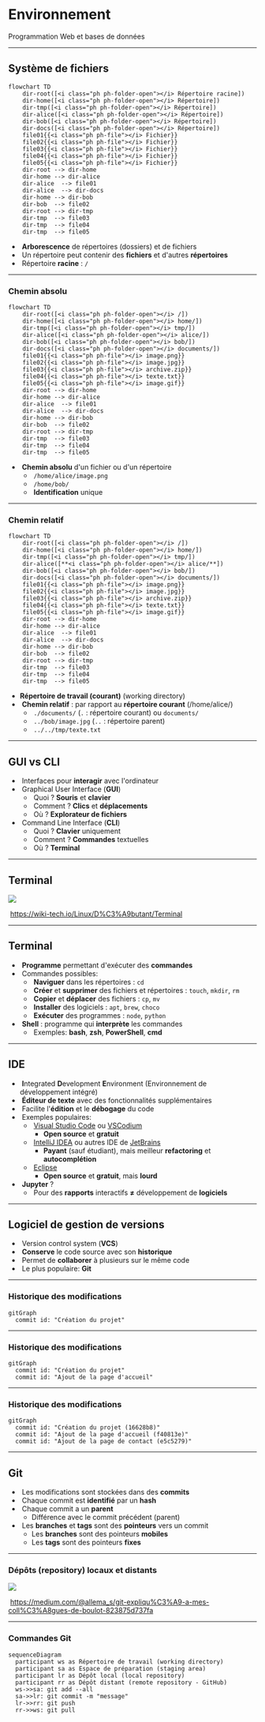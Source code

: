 # Environnement

Programmation Web et bases de données

---

## Système de fichiers

```mermaid
flowchart TD
    dir-root([<i class="ph ph-folder-open"></i> Répertoire racine])
    dir-home([<i class="ph ph-folder-open"></i> Répertoire])
    dir-tmp([<i class="ph ph-folder-open"></i> Répertoire])
    dir-alice([<i class="ph ph-folder-open"></i> Répertoire])
    dir-bob([<i class="ph ph-folder-open"></i> Répertoire])
    dir-docs([<i class="ph ph-folder-open"></i> Répertoire])
    file01{{<i class="ph ph-file"></i> Fichier}}
    file02{{<i class="ph ph-file"></i> Fichier}}
    file03{{<i class="ph ph-file"></i> Fichier}}
    file04{{<i class="ph ph-file"></i> Fichier}}
    file05{{<i class="ph ph-file"></i> Fichier}}
    dir-root --> dir-home
    dir-home --> dir-alice
    dir-alice  --> file01
    dir-alice  --> dir-docs
    dir-home --> dir-bob
    dir-bob  --> file02
    dir-root --> dir-tmp
    dir-tmp  --> file03
    dir-tmp  --> file04
    dir-tmp  --> file05
```

- &shy;<!-- .element: class="fragment" --> **Arborescence** de répertoires (dossiers) et de fichiers
- &shy;<!-- .element: class="fragment" --> Un répertoire peut contenir des **fichiers** et d'autres **répertoires**
- &shy;<!-- .element: class="fragment" --> Répertoire **racine** : `/`

---

### Chemin absolu

```mermaid
flowchart TD
    dir-root([<i class="ph ph-folder-open"></i> /])
    dir-home([<i class="ph ph-folder-open"></i> home/])
    dir-tmp([<i class="ph ph-folder-open"></i> tmp/])
    dir-alice([<i class="ph ph-folder-open"></i> alice/])
    dir-bob([<i class="ph ph-folder-open"></i> bob/])
    dir-docs([<i class="ph ph-folder-open"></i> documents/])
    file01{{<i class="ph ph-file"></i> image.png}}
    file02{{<i class="ph ph-file"></i> image.jpg}}
    file03{{<i class="ph ph-file"></i> archive.zip}}
    file04{{<i class="ph ph-file"></i> texte.txt}}
    file05{{<i class="ph ph-file"></i> image.gif}}
    dir-root --> dir-home
    dir-home --> dir-alice
    dir-alice  --> file01
    dir-alice  --> dir-docs
    dir-home --> dir-bob
    dir-bob  --> file02
    dir-root --> dir-tmp
    dir-tmp  --> file03
    dir-tmp  --> file04
    dir-tmp  --> file05
```

- &shy;<!-- .element: class="fragment" --> **Chemin absolu** d'un fichier ou d'un répertoire
  - &shy;<!-- .element: class="fragment" --> `/home/alice/image.png`
  - &shy;<!-- .element: class="fragment" --> `/home/bob/`
  - &shy;<!-- .element: class="fragment" --> **Identification** unique

---

### Chemin relatif

```mermaid
flowchart TD
    dir-root([<i class="ph ph-folder-open"></i> /])
    dir-home([<i class="ph ph-folder-open"></i> home/])
    dir-tmp([<i class="ph ph-folder-open"></i> tmp/])
    dir-alice([**<i class="ph ph-folder-open"></i> alice/**])
    dir-bob([<i class="ph ph-folder-open"></i> bob/])
    dir-docs([<i class="ph ph-folder-open"></i> documents/])
    file01{{<i class="ph ph-file"></i> image.png}}
    file02{{<i class="ph ph-file"></i> image.jpg}}
    file03{{<i class="ph ph-file"></i> archive.zip}}
    file04{{<i class="ph ph-file"></i> texte.txt}}
    file05{{<i class="ph ph-file"></i> image.gif}}
    dir-root --> dir-home
    dir-home --> dir-alice
    dir-alice  --> file01
    dir-alice  --> dir-docs
    dir-home --> dir-bob
    dir-bob  --> file02
    dir-root --> dir-tmp
    dir-tmp  --> file03
    dir-tmp  --> file04
    dir-tmp  --> file05
```

- **Répertoire de travail (courant)** (working directory)
- &shy;<!-- .element: class="fragment" --> **Chemin relatif** : par rapport au **répertoire courant** (/home/alice/)
  - &shy;<!-- .element: class="fragment" --> `./documents/` (`.` : répertoire courant) ou `documents/`
  - &shy;<!-- .element: class="fragment" --> `../bob/image.jpg` (`..` : répertoire parent)
  - &shy;<!-- .element: class="fragment" --> `../../tmp/texte.txt`

---

## GUI vs CLI

- &shy;<!-- .element: class="fragment" --> Interfaces pour **interagir** avec l'ordinateur
- &shy;<!-- .element: class="fragment" --> Graphical User Interface (**GUI**)
  - &shy;<!-- .element: class="fragment" --> Quoi ? **Souris** et **clavier**
  - &shy;<!-- .element: class="fragment" --> Comment ? **Clics** et **déplacements**
  - &shy;<!-- .element: class="fragment" --> Où ? **Explorateur de fichiers**
- &shy;<!-- .element: class="fragment" --> Command Line Interface (**CLI**)
  - &shy;<!-- .element: class="fragment" --> Quoi ? **Clavier** uniquement
  - &shy;<!-- .element: class="fragment" --> Comment ? **Commandes** textuelles
  - &shy;<!-- .element: class="fragment" --> Où ? **Terminal**

---

## Terminal

![](https://extraterm.org/selection_mode2.gif) <!-- .element: class="full" -->

&shy;<!-- .element: class="reference" --> https://wiki-tech.io/Linux/D%C3%A9butant/Terminal

---

## Terminal

- &shy;<!-- .element: class="fragment" --> **Programme** permettant d'exécuter des **commandes**
- &shy;<!-- .element: class="fragment" --> Commandes possibles:
  - &shy;<!-- .element: class="fragment" --> **Naviguer** dans les répertoires : `cd`
  - &shy;<!-- .element: class="fragment" --> **Créer** et **supprimer** des fichiers et répertoires : `touch`, `mkdir`, `rm`
  - &shy;<!-- .element: class="fragment" --> **Copier** et **déplacer** des fichiers : `cp`, `mv`
  - &shy;<!-- .element: class="fragment" --> **Installer** des logiciels : `apt`, `brew`, `choco`
  - &shy;<!-- .element: class="fragment" --> **Exécuter** des programmes : `node`, `python`
- &shy;<!-- .element: class="fragment" --> **Shell** : programme qui **interprète** les commandes
  - &shy;<!-- .element: class="fragment" --> Exemples: **bash**, **zsh**, **PowerShell**, **cmd**

---

## IDE

- &shy;<!-- .element: class="fragment" --> **I**ntegrated **D**evelopment **E**nvironment (Environnement de développement intégré)
- &shy;<!-- .element: class="fragment" --> **Éditeur de texte** avec des fonctionnalités supplémentaires
- &shy;<!-- .element: class="fragment" --> Facilite l'**édition** et le **débogage** du code
- &shy;<!-- .element: class="fragment" --> Exemples populaires:
  - &shy;<!-- .element: class="fragment" --> [Visual Studio Code](https://code.visualstudio.com/) ou [VSCodium](https://vscodium.com/)
    - **Open source** et **gratuit**
  - &shy;<!-- .element: class="fragment" --> [IntelliJ IDEA](https://www.jetbrains.com/idea/) ou autres IDE de [JetBrains](https://www.jetbrains.com/)
    - **Payant** (sauf étudiant), mais meilleur **refactoring** et **autocomplétion**
  - &shy;<!-- .element: class="fragment" --> [Eclipse](https://www.eclipse.org/)
    - **Open source** et **gratuit**, mais **lourd**
- &shy;<!-- .element: class="fragment" --> **Jupyter** ?
  - &shy;<!-- .element: class="fragment" --> Pour des **rapports** interactifs **&ne;** développement de **logiciels**

---

## Logiciel de gestion de versions

- &shy;<!-- .element: class="fragment" --> Version control system (**VCS**)
- &shy;<!-- .element: class="fragment" --> **Conserve** le code source avec son **historique**
- &shy;<!-- .element: class="fragment" --> Permet de **collaborer** à plusieurs sur le même code
- &shy;<!-- .element: class="fragment" --> Le plus populaire: **Git**

---

### Historique des modifications

```mermaid
gitGraph
  commit id: "Création du projet"
```

---

### Historique des modifications

```mermaid
gitGraph
  commit id: "Création du projet"
  commit id: "Ajout de la page d'accueil"
```

---

### Historique des modifications

```mermaid
gitGraph
  commit id: "Création du projet (16628b8)"
  commit id: "Ajout de la page d'accueil (f40813e)"
  commit id: "Ajout de la page de contact (e5c5279)"
```

---

## Git

- &shy;<!-- .element: class="fragment" --> Les modifications sont stockées dans des **commits**
- &shy;<!-- .element: class="fragment" --> Chaque commit est **identifié** par un **hash**
- &shy;<!-- .element: class="fragment" --> Chaque commit a un **parent**
  - Différence avec le commit précédent (parent)
- &shy;<!-- .element: class="fragment" --> Les **branches** et **tags** sont des **pointeurs** vers un commit
  - Les **branches** sont des pointeurs **mobiles**
  - Les **tags** sont des pointeurs **fixes**

---

### Dépôts (repository) locaux et distants

![](https://miro.medium.com/v2/1*PICyAiWjy3rc2bdb4UM3LA.png)

&shy;<!-- .element: class="reference" --> https://medium.com/@allema_s/git-expliqu%C3%A9-a-mes-coll%C3%A8gues-de-boulot-823875d737fa

---

### Commandes Git

```mermaid
sequenceDiagram
  participant ws as Répertoire de travail (working directory)
  participant sa as Espace de préparation (staging area)
  participant lr as Dépôt local (local repository)
  participant rr as Dépôt distant (remote repository - GitHub)
  ws->>sa: git add --all
  sa->>lr: git commit -m "message"
  lr->>rr: git push
  rr->>ws: git pull
```
